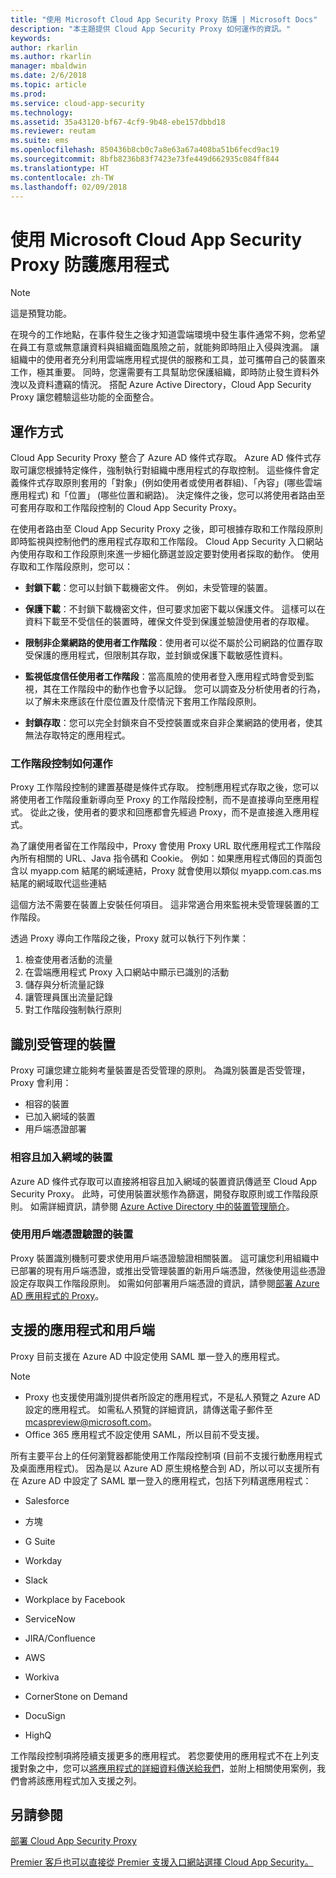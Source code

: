 ```yaml
---
title: "使用 Microsoft Cloud App Security Proxy 防護 | Microsoft Docs"
description: "本主題提供 Cloud App Security Proxy 如何運作的資訊。"
keywords: 
author: rkarlin
ms.author: rkarlin
manager: mbaldwin
ms.date: 2/6/2018
ms.topic: article
ms.prod: 
ms.service: cloud-app-security
ms.technology: 
ms.assetid: 35a43120-bf67-4cf9-9b48-ebe157dbbd18
ms.reviewer: reutam
ms.suite: ems
ms.openlocfilehash: 850436b8cb0c7a8e63a67a408ba51b6fecd9ac19
ms.sourcegitcommit: 8bfb8236b83f7423e73fe449d662935c084ff844
ms.translationtype: HT
ms.contentlocale: zh-TW
ms.lasthandoff: 02/09/2018
---
```

# <a name="protect-apps-with-microsoft-cloud-app-security-proxy"></a>使用 Microsoft Cloud App Security Proxy 防護應用程式

> [!NOTE]
> 這是預覽功能。


在現今的工作地點，在事件發生之後才知道雲端環境中發生事件通常不夠，您希望在員工有意或無意讓資料與組織面臨風險之前，就能夠即時阻止入侵與洩漏。 讓組織中的使用者充分利用雲端應用程式提供的服務和工具，並可攜帶自己的裝置來工作，極其重要。 同時，您還需要有工具幫助您保護組織，即時防止發生資料外洩以及資料遭竊的情況。 搭配 Azure Active Directory，Cloud App Security Proxy 讓您體驗這些功能的全面整合。

## <a name="how-it-works"></a>運作方式

Cloud App Security Proxy 整合了 Azure AD 條件式存取。 Azure AD 條件式存取可讓您根據特定條件，強制執行對組織中應用程式的存取控制。 這些條件會定義條件式存取原則套用的「對象」(例如使用者或使用者群組)、「內容」(哪些雲端應用程式) 和「位置」 (哪些位置和網路)。 決定條件之後，您可以將使用者路由至可套用存取和工作階段控制的 Cloud App Security Proxy。

在使用者路由至 Cloud App Security Proxy 之後，即可根據存取和工作階段原則即時監視與控制他們的應用程式存取和工作階段。 Cloud App Security 入口網站內使用存取和工作段原則來進一步細化篩選並設定要對使用者採取的動作。 使用存取和工作階段原則，您可以：

-   **封鎖下載**：您可以封鎖下載機密文件。 例如，未受管理的裝置。

-   **保護下載**：不封鎖下載機密文件，但可要求加密下載以保護文件。 這樣可以在資料下載至不受信任的裝置時，確保文件受到保護並驗證使用者的存取權。 

-   **限制非企業網路的使用者工作階段**：使用者可以從不屬於公司網路的位置存取受保護的應用程式，但限制其存取，並封鎖或保護下載敏感性資料。

-   **監視低度信任使用者工作階段**：當高風險的使用者登入應用程式時會受到監視，其在工作階段中的動作也會予以記錄。 您可以調查及分析使用者的行為，以了解未來應該在什麼位置及什麼情況下套用工作階段原則。 

- **封鎖存取**：您可以完全封鎖來自不受控裝置或來自非企業網路的使用者，使其無法存取特定的應用程式。


### <a name="how-session-control-works"></a>工作階段控制如何運作

Proxy 工作階段控制的建置基礎是條件式存取。 控制應用程式存取之後，您可以將使用者工作階段重新導向至 Proxy 的工作階段控制，而不是直接導向至應用程式。 從此之後，使用者的要求和回應都會先經過 Proxy，而不是直接進入應用程式。

為了讓使用者留在工作階段中，Proxy 會使用 Proxy URL 取代應用程式工作階段內所有相關的 URL、Java 指令碼和 Cookie。 例如：如果應用程式傳回的頁面包含以 myapp.com 結尾的網域連結，Proxy 就會使用以類似 myapp.com.cas.ms 結尾的網域取代這些連結 

這個方法不需要在裝置上安裝任何項目。 這非常適合用來監視未受管理裝置的工作階段。 

透過 Proxy 導向工作階段之後，Proxy 就可以執行下列作業：
1. 檢查使用者活動的流量
3. 在雲端應用程式 Proxy 入口網站中顯示已識別的活動
2. 儲存與分析流量記錄
3. 讓管理員匯出流量記錄
4. 對工作階段強制執行原則

## <a name="managed-device-identification"></a>識別受管理的裝置

Proxy 可讓您建立能夠考量裝置是否受管理的原則。 為識別裝置是否受管理，Proxy 會利用：

-   相容的裝置 
-   已加入網域的裝置 
-   用戶端憑證部署
 
 
### <a name="compliant-and-domain-joined-devices"></a>相容且加入網域的裝置
Azure AD 條件式存取可以直接將相容且加入網域的裝置資訊傳遞至 Cloud App Security Proxy。 此時，可使用裝置狀態作為篩選，開發存取原則或工作階段原則。
如需詳細資訊，請參閱 [Azure Active Directory 中的裝置管理簡介](https://docs.microsoft.com/azure/active-directory/device-management-introduction)。 

### <a name="client-certificate-authenticated-devices"></a>使用用戶端憑證驗證的裝置

Proxy 裝置識別機制可要求使用用戶端憑證驗證相關裝置。 這可讓您利用組織中已部署的現有用戶端憑證，或推出受管理裝置的新用戶端憑證，然後使用這些憑證設定存取與工作階段原則。 如需如何部署用戶端憑證的資訊，請參閱[部署 Azure AD 應用程式的 Proxy](proxy-deployment-aad.md)。
 
## <a name="supported-apps-and-clients"></a>支援的應用程式和用戶端

Proxy 目前支援在 Azure AD 中設定使用 SAML 單一登入的應用程式。 

> [!NOTE]
> - Proxy 也支援使用識別提供者所設定的應用程式，不是私人預覽之 Azure AD 設定的應用程式。 如需私人預覽的詳細資訊，請傳送電子郵件至 mcaspreview@microsoft.com。
> - Office 365 應用程式不設定使用 SAML，所以目前不受支援。

所有主要平台上的任何瀏覽器都能使用工作階段控制項 (目前不支援行動應用程式及桌面應用程式)。 因為是以 Azure AD 原生規格整合到 AD，所以可以支援所有在 Azure AD 中設定了 SAML 單一登入的應用程式，包括下列精選應用程式：

-   Salesforce

-   方塊

-   G Suite

-   Workday

-   Slack

-   Workplace by Facebook

-   ServiceNow

-   JIRA/Confluence

-   AWS

-   Workiva

-   CornerStone on Demand

-   DocuSign

-   HighQ 

工作階段控制項將陸續支援更多的應用程式。 若您要使用的應用程式不在上列支援對象之中，您可以[將應用程式的詳細資料傳送給我們](mailto:casfeedback@microsoft.com)，並附上相關使用案例，我們會將該應用程式加入支援之列。




## <a name="see-also"></a>另請參閱  
[部署 Cloud App Security Proxy](proxy-deployment-aad.md)   

[Premier 客戶也可以直接從 Premier 支援入口網站選擇 Cloud App Security。](https://premier.microsoft.com/)  
  


